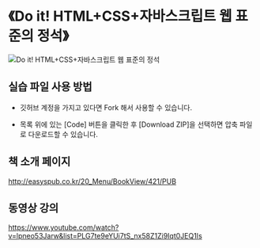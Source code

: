 # 《Do it! HTML+CSS+자바스크립트 웹 표준의 정석》 

![Do it! HTML+CSS+자바스크립트 웹 표준의 정석](http://easyspub.co.kr/upload/BOOK/421/20210106120238670408B.png)


## 실습 파일 사용 방법

- 깃허브 계정을 가지고 있다면 Fork 해서 사용할 수 있습니다.

- 목록 위에 있는 [Code] 버튼을 클릭한 후 [Download ZIP]을 선택하면 압축 파일로 다운로드할 수 있습니다.



## 책 소개 페이지

http://easyspub.co.kr/20_Menu/BookView/421/PUB



## 동영상 강의

https://www.youtube.com/watch?v=lpneo53Jarw&list=PLG7te9eYUi7tS_nx58Z1Zi9Iqt0JEQ1Is
 
